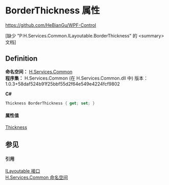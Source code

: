 # BorderThickness 属性
https://github.com/HeBianGu/WPF-Control

\[缺少 "P:H.Services.Common.ILayoutable.BorderThickness" 的 &lt;summary&gt; 文档\]



## Definition
**命名空间：** <a href="b9cdd84f-6623-a51a-f53b-465103ced202">H.Services.Common</a>  
**程序集：** H.Services.Common (在 H.Services.Common.dll 中) 版本：1.0.3+58daf524b91f25bbf55d2f64e549e4224fcf9802

**C#**
``` C#
Thickness BorderThickness { get; set; }
```



#### 属性值
<a href="https://learn.microsoft.com/dotnet/api/system.windows.thickness" target="_blank" rel="noopener noreferrer">Thickness</a>

## 参见


#### 引用
<a href="44511371-ac58-7abc-7312-9c2021f5d81e">ILayoutable 接口</a>  
<a href="b9cdd84f-6623-a51a-f53b-465103ced202">H.Services.Common 命名空间</a>  
